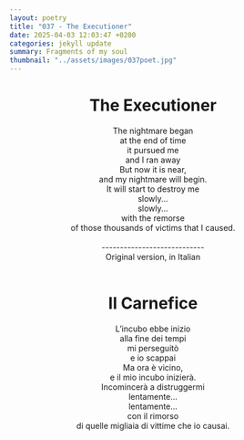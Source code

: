 ```yaml
---
layout: poetry
title: "037 - The Executioner"
date: 2025-04-03 12:03:47 +0200
categories: jekyll update
summary: Fragments of my soul
thumbnail: "../assets/images/037poet.jpg"
---
```


<div style="text-align: center;">
<h1>The Executioner</h1>
</div>
<div style="text-align: center;">
The nightmare began<br>
at the end of time<br>
it pursued me<br>
and I ran away<br>
But now it is near,<br>
and my nightmare will begin.<br>
It will start to destroy me<br>
slowly...<br>
slowly...<br>
with the remorse<br>
of those thousands of victims that I caused.<br>
</div>
<br>

<div style="text-align: center;"> 
----------------------------<br>
Original version, in Italian</div>
<br>
<div style="text-align: center;">
<h1>Il Carnefice</h1>
</div>
<div style="text-align: center;">
L’incubo ebbe inizio<br>
alla fine dei tempi<br>
mi perseguitò<br>
e io scappai<br>
Ma ora è vicino,<br>
e il mio incubo inizierà.<br>
Incomincerà a distruggermi<br>
lentamente...<br>
lentamente...<br>
con il rimorso<br>
di quelle migliaia di vittime che io causai.<br>
</div>
